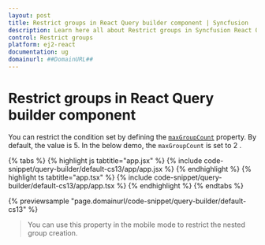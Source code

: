 ```yaml
---
layout: post
title: Restrict groups in React Query builder component | Syncfusion
description: Learn here all about Restrict groups in Syncfusion React Query builder component of Syncfusion Essential JS 2 and more.
control: Restrict groups 
platform: ej2-react
documentation: ug
domainurl: ##DomainURL##
---
```


# Restrict groups in React Query builder component

You can restrict the condition set by defining the [`maxGroupCount`](https://ej2.syncfusion.com/react/documentation/api/query-builder/#maxgroupcount) property. By default, the value is 5. In the below demo, the `maxGroupCount` is set to 2 .

{% tabs %}
{% highlight js tabtitle="app.jsx" %}
{% include code-snippet/query-builder/default-cs13/app/app.jsx %}
{% endhighlight %}
{% highlight ts tabtitle="app.tsx" %}
{% include code-snippet/query-builder/default-cs13/app/app.tsx %}
{% endhighlight %}
{% endtabs %}

 {% previewsample "page.domainurl/code-snippet/query-builder/default-cs13" %}

> You can use this property in the mobile mode to restrict the nested group creation.